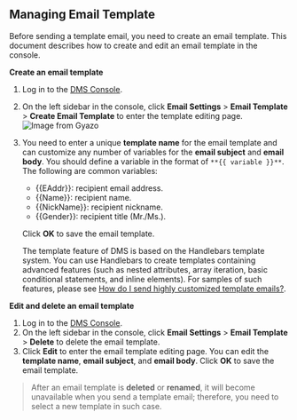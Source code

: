 ## Managing Email Template
Before sending a template email, you need to create an email template. This document describes how to create and edit an email template in the console.

**Create an email template**
1.  Log in to the [DMS Console](https://console.cloud.tencent.com/dms).
2.  On the left sidebar in the console, click **Email Settings** > **Email Template** > **Create Email Template** to enter the template editing page.
![Image from Gyazo](https://main.qcloudimg.com/raw/138a946b91f19c0506ea4401d02ebaa8.png)
3.  You need to enter a unique **template name** for the email template and can customize any number of variables for the **email subject** and **email body**. You should define a variable in the format of `**{{ variable }}**`.
The following are common variables:
    - {{EAddr}}: recipient email address.  
	- {{Name}}: recipient name.  
	- {{NickName}}: recipient nickname.  
	- {{Gender}}: recipient title (Mr./Ms.).
	
	Click **OK** to save the email template.
	
	The template feature of DMS is based on the Handlebars template system. You can use Handlebars to create templates containing advanced features (such as nested attributes, array iteration, basic conditional statements, and inline elements). For samples of such features, please see [How do I send highly customized template emails?](https://intl.cloud.tencent.com/document/product/1070/38234).

**Edit and delete an email template**

1.  Log in to the [DMS Console](https://console.cloud.tencent.com/dms).
2. On the left sidebar in the console, click **Email Settings** > **Email Template** > **Delete** to delete the email template.
3.  Click **Edit** to enter the email template editing page. You can edit the **template name**, **email subject**, and **email body**. Click **OK** to save the email template.
> After an email template is **deleted** or **renamed**, it will become unavailable when you send a template email; therefore, you need to select a new template in such case.


